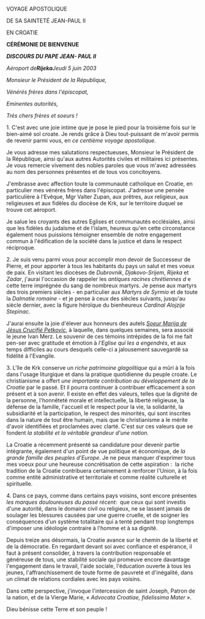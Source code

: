 VOYAGE APOSTOLIQUE

DE SA SAINTETÉ JEAN-PAUL II

EN CROATIE

**CÉRÉMONIE DE BIENVENUE**

***DISCOURS DU PAPE JEAN- PAUL II***

*Aéroport de**Rijeka**Jeudi 5 juin 2003*

*Monsieur le Président de la République,*

*Vénérés frères dans l'épiscopat,*

*Eminentes autorités,*

*Très chers frères et soeurs !*

1. C'est avec une joie intime que je pose le pied pour la troisième fois sur le bien-aimé sol croate. Je rends grâce à Dieu tout-puissant de m'avoir permis de revenir parmi vous, en *ce centième voyage apostolique*.

Je vous adresse mes salutations respectueuses, Monsieur le Président de la République, ainsi qu'aux autres Autorités civiles et militaires ici présentes. Je vous remercie vivement des nobles paroles que vous m'avez adressées au nom des personnes présentes et de tous vos concitoyens.

J'embrasse avec affection toute la communauté catholique en Croatie, en particulier mes vénérés frères dans l'épiscopat. J'adresse une pensée particulière à l'Evêque, Mgr Valter Zupan, aux prêtres, aux religieux, aux religieuses et aux fidèles du diocèse de Krk, sur le territoire duquel se trouve cet aéroport.

Je salue les croyants des autres Eglises et communautés ecclésiales, ainsi que les fidèles du judaïsme et de l'islam, heureux qu'en cette circonstance également nous puissions témoigner ensemble de notre engagement commun à l'édification de la société dans la justice et dans le respect réciproque.

2. Je suis venu parmi vous pour accomplir mon devoir de Successeur de Pierre, et pour apporter à tous les habitants du pays un salut et mes voeux de paix. En visitant les diocèses de *Dubrovnik*, *Djakovo-Srijem*, *Rijeka* et *Zadar*, j'aurai l'occasion de rappeler les *antiques racines chrétiennes* *d* e cette terre imprégnée du sang de nombreux martyrs. Je pense aux martyrs des trois premiers siècles - en particulier aux *Martyrs de Syrmio* et de toute la *Dalmatie romaine* - et je pense à ceux des siècles suivants, jusqu'au siècle dernier, avec la figure héroïque du bienheureux *Cardinal Alojzije Stepinac.*

J'aurai ensuite la joie d'élever aux honneurs des autels *[Soeur Marija de Jésus Crucifié Petkovic](http://localhost/news_services/liturgy/saints/ns_lit_doc_20030606_petkovic_fr.html)*, à laquelle, dans quelques semaines, sera associé le jeune Ivan Merz. Le souvenir de ces témoins intrépides de la foi me fait pen-ser avec gratitude et émotion à *l'Eglise qui les a engendrés*, et aux temps difficiles au cours desquels celle-ci a jalousement sauvegardé sa fidélité à l'Evangile.

3. L'île de Krk conserve un *riche patrimoine glagolitique* qui a mûri à la fois dans l'usage liturgique et dans la pratique quotidienne du peuple croate. Le christianisme a offert *une importante contribution au développement de la Croatie* par le passé. Et il pourra continuer à contribuer efficacement à son présent et à son avenir. Il existe en effet des valeurs, telles que la dignité de la personne, l'honnêteté morale et intellectuelle, la liberté religieuse, la défense de la famille, l'accueil et le respect pour la vie, la solidarité, la subsidiarité et la participation, le respect des minorités, qui sont inscrites dans la nature de tout être humain, mais que le christianisme a le mérite d'avoir identifiées et proclamées avec clarté. C'est sur ces valeurs que se fondent *la stabilité et la véritable grandeur d'une nation.*

La Croatie a récemment présenté sa candidature pour devenir partie intégrante, également d'un point de vue politique et économique, de *la grande famille des peuples d'Europe*. Je ne peux manquer d'exprimer tous mes voeux pour une heureuse concrétisation de cette aspiration :  la riche tradition de la Croatie contribuera certainement à renforcer l'Union, à la fois comme entité administrative et territoriale et comme réalité culturelle et spirituelle.

4. Dans ce pays, comme dans certains pays voisins, sont encore présentes *les marques douloureuses du passé récent*:  que ceux qui sont investis d'une autorité, dans le domaine civil ou religieux, ne se lassent jamais de soulager les blessures causées par une guerre cruelle, et de soigner les conséquences d'un système totalitaire qui a tenté pendant trop longtemps d'imposer une idéologie contraire à l'homme et à sa dignité.

Depuis treize ans désormais, la Croatie avance sur le chemin de la liberté et de la démocratie. En regardant devant soi avec confiance et espérance, il faut à présent consolider, à travers la contribution responsable et généreuse de tous, une stabilité sociale qui promeuve encore davantage l'engagement dans le travail, l'aide sociale, l'éducation ouverte à tous les jeunes, l'affranchissement de toute forme de pauvreté et d'inégalité, dans un climat de relations cordiales avec les pays voisins.

Dans cette perspective, j'invoque l'intercession de saint Joseph, Patron de la nation, et de la Vierge Marie, *« *Advocata Croatiae, fidelissima Mater* »*.

Dieu bénisse cette Terre et son peuple !